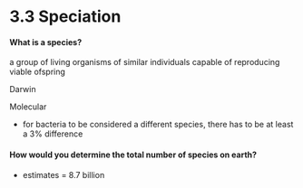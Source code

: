 # 3.3 Speciation

#### What is a species?

a group of living organisms of similar individuals capable of reproducing viable ofspring

Darwin&#x20;

Molecular&#x20;

* for bacteria to be considered a different species, there has to be at least a 3% difference&#x20;

#### How would you determine the total number of species on earth?&#x20;

* estimates = 8.7 billion&#x20;

